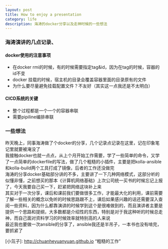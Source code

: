 ```yaml
---
layout: post
title: How to enjoy a presentation
category: life
description: 海涛的docker分享以及走神时候的一些想法
---
```

### 海涛演讲的几点记录、
#### docker使用的注意事项
- 在docker rmi的时候，有的时候需要指定tag&id，因为在tag的时候，容器的id不变
- docker 挂载的时候，宿主机的目录会覆盖容器里面的目录原有的文件
- 为什么要尽量避免挂载配置文件？不友好（其实这一点我还是不太明白）

#### CICD系统的关键
- 整个过程都是一个一个的容器串联
- 需要pipiline编排串联

### 一些想法
昨天晚上，同事海涛做了个docker的分享，几个记录点记录在这里，记在印象笔记里就要被淹没了   
我接触docker也就一点点，从上个月开始工作需要，学了一些简单的命令，又学了一点简单的dockerfile的写法，做了几个粗糙的小插件，主要是把kolla-ansible和kolla-build两个工具打成了镜像，后者的工作还没做完   
海涛的分享docker基础部分讲的不多，主要讲了一下几种网络模式，这部分听的似懂非懂，之前想买的那本《计算机网络基础》上次公司统一买书的时候忘记上报了，今天我要自己买一下，赶紧把网络这块补上来   
其实对于一次分享，课后和课前我们要做很多工作，才能最大化的利用，课前需要了解一些相关的概念以免听的时候思路跟不上，课后如果感兴趣的话还需要深入查阅一些资料，因为什么都靠演讲的时候学到这个是很难做到的，而且演讲者主要是提供一个思路和提纲，大多数都是介绍性的东西，特别是对于我这种听的时候总走神，而自己面对资料学习的时候效率就特别高的人来说   
最近我也要做一次ansible的分享了，ansible我还是半吊子，一本书也没有啃完，要抓紧了   





[小氚子]:    http://chuanheyuanyuan.github.io  “粗糙的工作”
